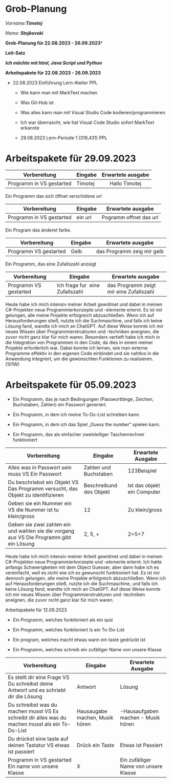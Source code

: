 # Grob-Planung

_Vorname:_***Timotej***

_Name:_ ***Stojkovski***

**Grob-Planung für 22.08.2023 - 26.09.2023***

**Leit-Satz**

***Ich möchte mit html, Java Script und Python***

**Arbeitspakete für 22.08.2023 - 26.09.2023**

* 22.08.2023 Einführung Lern-Atelier PPL
  
  * Wie kann man mit MarkText machen
  
  * Was Git-Hub ist
  
  * Was alles kann man mit Visual Studio Code kodieren/programmieren
  
  * Ich war überrascht, wie hat Visual Code Studio sofort MarkText erkannte
  
  * 29.08.2023 Lern-Periode 1 (319,431) PPL

# Arbeitspakete für 29.09.2023

| Vorbereitung             | Eingabe | Erwartete ausgabe |
|:------------------------:| ------- |:-----------------:|
| Programm in VS gestarted | Timotej | Hallo Timotej     |

Ein Programm das sich öffnet verschidene url

| Vorbereitung             | Eingabe | Erwartete ausgabe      |
|:------------------------:| ------- | ---------------------- |
| Programm in VS gestarted | ein url | Pogramm offnet das url |

Ein Program das änderet farbe.

| Vorbereitung          | Eingabe | Erwartete ausgabe          |
| --------------------- | ------- | -------------------------- |
| Programm VS gestarted | Gelb    | das Programm zeig mir gelb |

Ein Programm, das eine Zufallszahl anzeigt

| Vorbereitung          | Eingabe                         | Erwartete ausgabe                       |
| --------------------- | ------------------------------- | --------------------------------------- |
| Programm VS gestarted | Ich frage fur  eine Zufallszahl | das Programm zeigt mir eine Zufallszahl |

Heute habe ich mich intensiv meiner Arbeit gewidmet und dabei in meinen C#-Projekten neue Programmierkonzepte und -elemente erlernt. Es ist mir gelungen, alle meine Projekte erfolgreich abzuschließen. Wenn ich auf Herausforderungen stieß, nutzte ich die Suchmaschine, und falls ich keine Lösung fand, wandte ich mich an ChatGPT. Auf diese Weise konnte ich mir neues Wissen über Programmierstrukturen und -techniken aneignen, die zuvor nicht ganz klar für mich waren. Besonders vertieft habe ich mich in die Integration von Programmen in den Code, da dies in einem meiner Projekte erforderlich war. Dabei konnte ich lernen, wie man externe Programme effektiv in den eigenen Code einbindet und sie nahtlos in die Anwendung integriert, um die gewünschten Funktionen zu realisieren.(101W) 


# Arbeitspakete für 05.09.2023

- Ein Programm, das je nach Bedingungen (Passwortlänge, Zeichen, Buchstaben, Zahlen) ein Passwort generiert.

- Ein Programm, in dem ich meine To-Do-List schreiben kann.

- Ein Programm, in dem ich das Spiel „Guess the number“ spielen kann.

- Ein Programm, das als einfacher zweistelliger Taschenrechner funktioniert

| Vorbereitung                                                                             | Eingabe                 | Erwartete Ausgabe           |
| ---------------------------------------------------------------------------------------- | ----------------------- | --------------------------- |
| Alles was in Passwort sein muss VS Ein Passwort                                          | Zahlen und Buchstaben   | 123Beispiel                 |
| Du beschriebst ein Objekt VS Das Programm versucht, das Objekt zu identifizieren         | Beschreibund des Objekt | Ist das objekt ein Computer |
| Geben sie ein Nummer ein VS die Nummer ist tu klein/gross                                | 12                      | Zu klein/gross              |
| Geben sie zwei zahlen ein und wahlen sie die vorgang aus VS Die Programm gibt ein Lösung | 2, 5, +                 | 2+5=7                       |

Heute habe ich mich intensiv meiner Arbeit gewidmet und dabei in meinen C#-Projekten neue Programmierkonzepte und -elemente erlernt. Ich hatte anfangs Schwierigkeiten mit dem Object Guesser, aber dann habe ich es vereinfacht, weil es nicht wie ich es gewunscht funktioniert hat. Es ist mir dennoch gelungen, alle meine Projekte erfolgreich abzuschließen. Wenn ich auf Herausforderungen stieß, nutzte ich die Suchmaschine, und falls ich keine Lösung fand, wandte ich mich an ChatGPT. Auf diese Weise konnte ich mir neues Wissen über Programmierstrukturen und -techniken aneignen, die zuvor nicht ganz klar für mich waren.

Arbeitspakete für 12.09.2023

- Ein Programm, welches funktioniert als ein quiz
  
- Ein Programm, welches funktioniert ls ein To-Do-List
  
- Ein program, welches macht etwas wann ein taste gedrückt ist
  
- Ein Programm, welches schreib ein zufälliger Name von unsere Klasse
  

| Vorbereitung | Eingabe | Erwartete Ausgabe |
| --- | --- | --- |
| Es stellt dir eine Frage VS Du schreibst deine Antwort und es schriebt dir die Lösung | Antwort | Lösung |
| Du schreibst was du machen musst VS Es schreibt dir alles was du machen musst als ein To-Do-List | Hausaugabe machen, Musik hören | -Hausaufgaben machen - Musik hören |
| Du drückst eine taste auf deinen Tastatur VS etwas ist passiert | Drück ein Taste | Etwas ist Passiert |
| Programm in VS gestarted Ein name von unsere Klasse | X   | Ein zufälliger Name von unsere Klasse |

